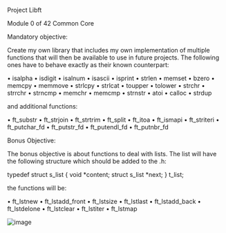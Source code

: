 Project Libft

Module 0 of 42 Common Core

Mandatory objective: 

Create my own library that includes my own implementation of multiple functions that will then be available to 
use in future projects.
The following ones have to behave exactly as their known counterpart:

• isalpha
• isdigit
• isalnum
• isascii
• isprint
• strlen
• memset
• bzero
• memcpy
• memmove
• strlcpy
• strlcat
• toupper
• tolower
• strchr
• strrchr
• strncmp
• memchr
• memcmp
• strnstr
• atoi
• calloc
• strdup

and additional functions:

• ft_substr
• ft_strjoin
• ft_strtrim
• ft_split
• ft_itoa
• ft_ismapi
• ft_striteri
• ft_putchar_fd
• ft_putstr_fd
• ft_putendl_fd
• ft_putnbr_fd

Bonus Objective:

The bonus objective is about functions to deal with lists.
The list will have the following structure which should be added to the .h:

typedef struct s_list
{
void *content;
struct s_list *next;
} t_list;

the functions will be:

• ft_lstnew
• ft_lstadd_front
• ft_lstsize
• ft_lstlast
• ft_lstadd_back
• ft_lstdelone
• ft_lstclear
• ft_lstiter
• ft_lstmap

![image](https://github.com/user-attachments/assets/c0d23ba5-7a1a-4415-ac77-e10ae47253b0)

